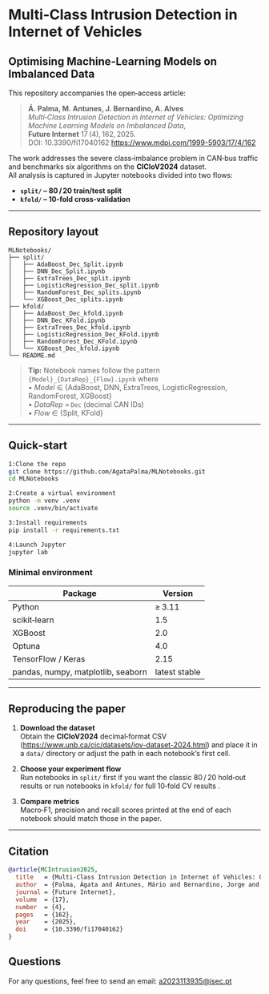 
# Multi‑Class Intrusion Detection in Internet of Vehicles  
## Optimising Machine‑Learning Models on Imbalanced Data

This repository accompanies the open‑access article:

> **Á. Palma, M. Antunes, J. Bernardino, A. Alves**  
> *Multi‑Class Intrusion Detection in Internet of Vehicles: Optimizing Machine Learning Models on Imbalanced Data*,  
> **Future Internet** 17 (4), 162, 2025.  
> DOI: 10.3390/fi17040162
> https://www.mdpi.com/1999-5903/17/4/162

The work addresses the severe class‑imbalance problem in CAN‑bus traffic and benchmarks six algorithms on the **CICIoV2024** dataset.  
All analysis is captured in Jupyter notebooks divided into two flows:

* **`split/` – 80 / 20 train/test split**  
* **`kfold/` – 10‑fold cross‑validation**

---

## Repository layout

```text
MLNotebooks/
├── split/
│   ├── AdaBoost_Dec_Split.ipynb
│   ├── DNN_Dec_Split.ipynb
│   ├── ExtraTrees_Dec_split.ipynb
│   ├── LogisticRegression_Dec_split.ipynb
│   ├── RandomForest_Dec_splits.ipynb
│   └── XGBoost_Dec_splits.ipynb
├── kfold/
│   ├── AdaBoost_Dec_kfold.ipynb
│   ├── DNN_Dec_KFold.ipynb
│   ├── ExtraTrees_Dec_kfold.ipynb
│   ├── LogisticRegression_Dec_KFold.ipynb
│   ├── RandomForest_Dec_KFold.ipynb
│   └── XGBoost_Dec_kfold.ipynb
└── README.md
```

> **Tip:** Notebook names follow the pattern `{Model}_{DataRep}_{Flow}.ipynb` where  
> • *Model* ∈ {AdaBoost, DNN, ExtraTrees, LogisticRegression, RandomForest, XGBoost}  
> • *DataRep* = `Dec` (decimal CAN IDs)  
> • *Flow* ∈ {Split, KFold}

---

## Quick‑start

```bash
1:Clone the repo
git clone https://github.com/AgataPalma/MLNotebooks.git
cd MLNotebooks

2:Create a virtual environment
python -m venv .venv
source .venv/bin/activate      

3:Install requirements
pip install -r requirements.txt

4:Launch Jupyter
jupyter lab
```

### Minimal environment

| Package                | Version |
|------------------------|---------|
| Python                 | ≥ 3.11  |
| scikit‑learn           | 1.5     |
| XGBoost                | 2.0     |
| Optuna                 | 4.0     |
| TensorFlow / Keras     | 2.15    |
| pandas, numpy, matplotlib, seaborn | latest stable |

---

## Reproducing the paper

1. **Download the dataset**  
   Obtain the **CICIoV2024** decimal‑format CSV (https://www.unb.ca/cic/datasets/iov-dataset-2024.html) and place it in a `data/` directory or adjust the path in each notebook’s first cell.

2. **Choose your experiment flow**  
   Run notebooks in `split/` first if you want the classic 80 / 20 hold‑out results or run notebooks in `kfold/` for full 10‑fold CV results .

3. **Compare metrics**  
   Macro‑F1, precision and recall scores printed at the end of each notebook should match those in the paper.

---

## Citation

```bibtex
@article{MCIntrusion2025,
  title   = {Multi-Class Intrusion Detection in Internet of Vehicles: Optimizing Machine Learning Models on Imbalanced Data},
  author  = {Palma, Ágata and Antunes, Mário and Bernardino, Jorge and Alves, Ana},
  journal = {Future Internet},
  volume  = {17},
  number  = {4},
  pages   = {162},
  year    = {2025},
  doi     = {10.3390/fi17040162}
} 
```
## Questions

For any questions, feel free to send an email: a2023113935@isec.pt
